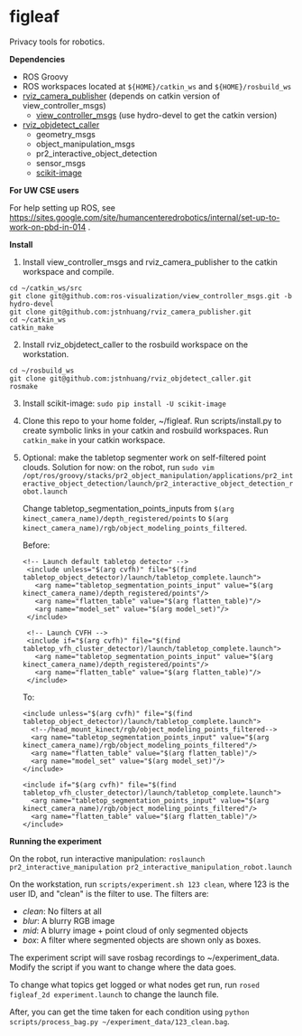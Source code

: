 figleaf
=======

Privacy tools for robotics.

**Dependencies**

* ROS Groovy
* ROS workspaces located at `${HOME}/catkin_ws` and `${HOME}/rosbuild_ws`
* [rviz_camera_publisher](https://github.com/jstnhuang/rviz_camera_publisher) (depends on catkin version of view_controller_msgs)
  * [view_controller_msgs](https://github.com/ros-visualization/view_controller_msgs) (use hydro-devel to get the catkin version)
* [rviz_objdetect_caller](https://github.com/jstnhuang/rviz_objdetect_caller)
  * geometry_msgs
  * object_manipulation_msgs
  * pr2_interactive_object_detection
  * sensor_msgs
  * [scikit-image](http://scikit-image.org/download.html)

**For UW CSE users**

For help setting up ROS, see https://sites.google.com/site/humancenteredrobotics/internal/set-up-to-work-on-pbd-in-014 .

**Install**

1. Install view_controller_msgs and rviz_camera_publisher to the catkin workspace and compile.
  ```
  cd ~/catkin_ws/src
  git clone git@github.com:ros-visualization/view_controller_msgs.git -b hydro-devel
  git clone git@github.com:jstnhuang/rviz_camera_publisher.git
  cd ~/catkin_ws
  catkin_make
  ```
  
2. Install rviz_objdetect_caller to the rosbuild workspace on the workstation.
  ```
  cd ~/rosbuild_ws  
  git clone git@github.com:jstnhuang/rviz_objdetect_caller.git
  rosmake
  ```

3. Install scikit-image:
   ```sudo pip install -U scikit-image```

4. Clone this repo to your home folder, ~/figleaf. Run scripts/install.py to create symbolic links in your catkin and rosbuild workspaces. Run `catkin_make` in your catkin workspace.

5. Optional: make the tabletop segmenter work on self-filtered point clouds. Solution for now: on the robot, run
   ```sudo vim /opt/ros/groovy/stacks/pr2_object_manipulation/applications/pr2_interactive_object_detection/launch/pr2_interactive_object_detection_robot.launch```
   
   Change tabletop_segmentation_points_inputs from `$(arg kinect_camera_name)/depth_registered/points` to `$(arg kinect_camera_name)/rgb/object_modeling_points_filtered`.

   Before:
   ```
   <!-- Launch default tabletop detector -->
    <include unless="$(arg cvfh)" file="$(find tabletop_object_detector)/launch/tabletop_complete.launch">
      <arg name="tabletop_segmentation_points_input" value="$(arg kinect_camera_name)/depth_registered/points"/>
      <arg name="flatten_table" value="$(arg flatten_table)"/>  
      <arg name="model_set" value="$(arg model_set)"/> 
    </include>

    <!-- Launch CVFH -->
    <include if="$(arg cvfh)" file="$(find tabletop_vfh_cluster_detector)/launch/tabletop_complete.launch">
      <arg name="tabletop_segmentation_points_input" value="$(arg kinect_camera_name)/depth_registered/points"/>
      <arg name="flatten_table" value="$(arg flatten_table)"/>  
    </include>
    ```
    To:
    ```
    <include unless="$(arg cvfh)" file="$(find tabletop_object_detector)/launch/tabletop_complete.launch">
      <!--/head_mount_kinect/rgb/object_modeling_points_filtered-->
      <arg name="tabletop_segmentation_points_input" value="$(arg kinect_camera_name)/rgb/object_modeling_points_filtered"/>
      <arg name="flatten_table" value="$(arg flatten_table)"/>
      <arg name="model_set" value="$(arg model_set)"/>
    </include>
    
    <include if="$(arg cvfh)" file="$(find tabletop_vfh_cluster_detector)/launch/tabletop_complete.launch">
      <arg name="tabletop_segmentation_points_input" value="$(arg kinect_camera_name)/rgb/object_modeling_points_filtered"/>
      <arg name="flatten_table" value="$(arg flatten_table)"/>
    </include>
    ```

**Running the experiment**

On the robot, run interactive manipulation: `roslaunch pr2_interactive_manipulation pr2_interactive_manipulation_robot.launch`

On the workstation, run `scripts/experiment.sh 123 clean`, where 123 is the user ID, and "clean" is the filter to use. The filters are:
* *clean*: No filters at all
* *blur*: A blurry RGB image
* *mid*: A blurry image + point cloud of only segmented objects
* *box*: A filter where segmented objects are shown only as boxes.

The experiment script will save rosbag recordings to ~/experiment_data. Modify the script if you want to change where the data goes.

To change what topics get logged or what nodes get run, run `rosed figleaf_2d experiment.launch` to change the launch file.

After, you can get the time taken for each condition using `python scripts/process_bag.py ~/experiment_data/123_clean.bag`.
